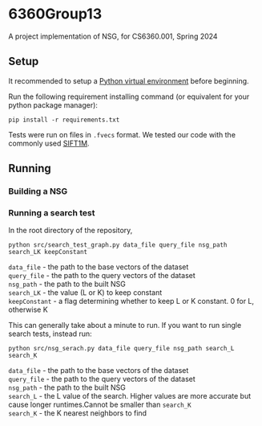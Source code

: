 # 6360Group13
A project implementation of NSG, for CS6360.001, Spring 2024

## Setup
It recommended to setup a [Python virtual environment](https://docs.python.org/3/library/venv.html) before beginning.

Run the following requirement installing command (or equivalent for your python package manager):
```shell
pip install -r requirements.txt
```

Tests were run on files in `.fvecs` format. We tested our code with the commonly used [SIFT1M](http://corpus-texmex.irisa.fr/). 

## Running

### Building a NSG

### Running a search test
In the root directory of the repository,

```shell
python src/search_test_graph.py data_file query_file nsg_path search_LK keepConstant
```

`data_file` - the path to the base vectors of the dataset <br>
`query_file` - the path to the query vectors of the dataset <br>
`nsg_path` - the path to the built NSG <br>
`search_LK` - the value (L or K) to keep constant <br>
`keepConstant` - a flag determining whether to keep L or K constant. 0 for L, otherwise K <br>

This can generally take about a minute to run. If you want to run single search tests, instead run:

```shell
python src/nsg_serach.py data_file query_file nsg_path search_L search_K
```

`data_file` - the path to the base vectors of the dataset <br>
`query_file` - the path to the query vectors of the dataset <br>
`nsg_path` - the path to the built NSG <br>
`search_L` - the L value of the search. Higher values are more accurate but cause longer runtimes.Cannot be smaller than `search_K` <br>
`search_K` - the K nearest neighbors to find <br>